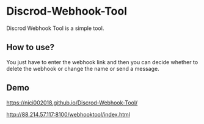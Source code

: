 # Discrod-Webhook-Tool
Discrod Webhook Tool is a simple tool.

## How to use?
You just have to enter the webhook link and then you can decide whether to delete the webhook or change the name or send a message.

## Demo

https://nici002018.github.io/Discrod-Webhook-Tool/

http://88.214.57.117:8100/webhooktool/index.html
